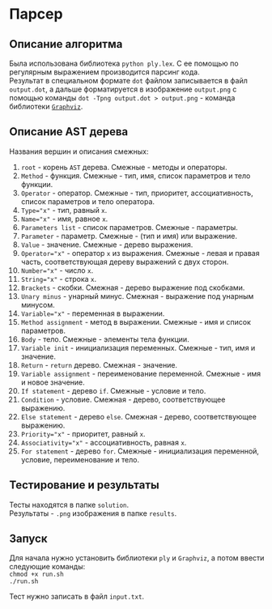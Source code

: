 # Парсер


## Описание алгоритма

Была использована библиотека `python ply.lex`. С ее помощью по регулярным выражением производится парсинг кода.  
Результат в специальном формате `dot` файлом записывается в файл `output.dot`, а дальше форматируется в изображение `output.png` с помощью команды `dot -Tpng output.dot > output.png` - команда библиотеки [`Graphviz`](https://graphviz.org/).


## Описание AST дерева

Названия вершин и описания смежных:
1) `root` - корень `AST` дерева. Смежные - методы и операторы.  
2) `Method` - функция. Смежные - тип, имя, список параметров и тело функции.  
3) `Operator` - оператор. Смежные - тип, приоритет, ассоциативность, список параметров и тело оператора.  
4) `Type="x"` - тип, равный `x`.  
5) `Name="x"` - имя, равное `x`.
6) `Parameters list` - список параметров. Смежные - параметры.  
7) `Parameter` - параметр. Смежные - (тип и имя) или выражение.  
8) `Value` - значение. Смежные - дерево выражения.  
9) `Operator="x"` - оператор `x` из выражения. Смежные - левая и правая часть, соответствующая дереву выражений с двух сторон.  
10) `Number="x"` - число `x`.  
11) `String="x"` - строка `x`.  
12) `Brackets` - скобки. Смежная - дерево выражение под скобками.  
13) `Unary minus` - унарный минус. Смежная - выражение под унарным минусом.  
14) `Variable="x"` - переменная в выражении.  
15) `Method assignment` - метод в выражении. Смежные - имя и список параметров.  
16) `Body` - тело. Смежные - элементы тела функции.  
17) `Variable init` - инициализация переменных. Смежные - тип, имя и значение.  
18) `Return` - `return` дерево. Смежная - значение.  
19) `Variable assignment` - переименование переменной. Смежные - имя и новое значение.  
20) `If statement` - дерево `if`. Смежные - условие и тело.  
21) `Condition` - условие. Смежная - дерево, соответствующее выражению.  
22) `Else statement` - дерево `else`. Смежная - дерево, соответствующее выражению.  
23) `Priority="x"` - приоритет, равный `x`.  
24) `Associativity="x"` - ассоциативность, равная `x`.  
25) `For statement` - дерево `for`. Смежные - инициализация переменной, условие, переименование и тело.  


## Тестирование и результаты

Тесты находятся в папке `solution`.  
Результаты - `.png` изображения в папке `results`.


## Запуск

Для начала нужно установить библиотеки `ply` и `Graphviz`, а потом ввести следующие команды:  
`chmod +x run.sh`  
`./run.sh`

Тест нужно записать в файл `input.txt`.

